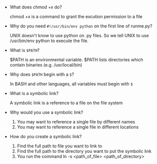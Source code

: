 
- What does chmod +x  <filename> do?
    
    chmod +x <filename> is a command to grant the excution permission to a file


- Why do you need `#!/usr/bin/env python` on the first line of runme.py?

    UNIX doesn't know to use python on .py files.
    So we tell UNIX to use /usr/bin/env python to execute the file.


- What is `$PATH`?

    $PATH is an environmental variable.
    $PATH lists directories which contain binaries (e.g. /usr/local/bin)


- Why does `$PATH` begin with a `$`?

    In BASH and other languages, all variables must begin with `$`


- What is a symbolic link?

    A symbolic link is a reference to a file on the file system


- Why would you use a symbolic link?

    1) You may want to reference a single file by different names
    2)  You may want to reference a single file in different locations


- How do you create a symbolic link?

    1) Find the full path to file you want to link to
    2) Find the full path to the directory you want to put the symbolic link
    3) You run the command 
        ln -s <path_of_file> <path_of_directory>

